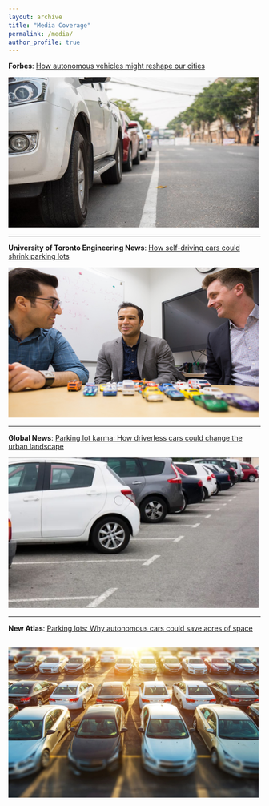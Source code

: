 ```yaml
---
layout: archive
title: "Media Coverage"
permalink: /media/
author_profile: true
---
```


<strong>Forbes</strong>: [How autonomous vehicles might reshape our cities](https://www.forbes.com/sites/adigaskell/2018/04/13/how-autonomous-vehicles-might-reshape-our-cities/#133eccbd3078)

<img src="/images/forbes.jpg"
     height="300"
     width="500" />

---

<strong>University of Toronto Engineering News</strong>: [How self-driving cars could shrink parking lots](http://news.engineering.utoronto.ca/self-driving-cars-shrink-parking-lots/)

<img src="/images/uoftengnews.jpg"
     height="300"
     width="500" />

---

<strong>Global News</strong>: [Parking lot karma: How driverless cars could change the urban landscape](https://globalnews.ca/news/4122271/driverless-cars-parking-lots-future/)

<img src="/images/globalnews.JPG"
     height="300"
     width="500" />

---

<strong>New Atlas</strong>: [Parking lots: Why autonomous cars could save acres of space](https://newatlas.com/autonomous-car-parking/54026/)

<img src="/images/newatlas.JPG"
     height="300"
     width="500" />
---
